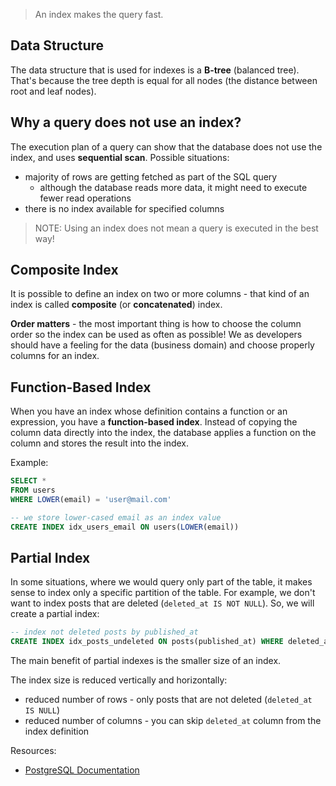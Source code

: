 > An index makes the query fast.

## Data Structure

The data structure that is used for indexes is a **B-tree** (balanced tree). That's because the tree depth is equal for all nodes (the distance between root and leaf nodes).

## Why a query does not use an index?

The execution plan of a query can show that the database does not use the index, and uses **sequential scan**.
Possible situations:
  * majority of rows are getting fetched as part of the SQL query
    * although the database reads more data, it might need to execute fewer read operations
  * there is no index available for specified columns

> NOTE: Using an index does not mean a query is executed in the best way!


## Composite Index

It is possible to define an index on two or more columns - that kind of an index is called **composite** (or **concatenated**) index.

**Order matters** - the most important thing is how to choose the column order so the index can be used as often as possible! We as developers should have a feeling for the data (business domain) and choose properly columns for an index.


## Function-Based Index

When you have an index whose definition contains a function or an expression, you have a **function-based index**.
Instead of copying the column data directly into the index, the database applies a function on the column and stores the result into the index.

Example:

```sql
SELECT *
FROM users
WHERE LOWER(email) = 'user@mail.com'

-- we store lower-cased email as an index value
CREATE INDEX idx_users_email ON users(LOWER(email))
```


## Partial Index

In some situations, where we would query only part of the table, it makes sense to index only a specific partition of the table.
For example, we don't want to index posts that are deleted (`deleted_at IS NOT NULL`). So, we will create a partial index:

```sql
-- index not deleted posts by published_at
CREATE INDEX idx_posts_undeleted ON posts(published_at) WHERE deleted_at IS NULL
```

The main benefit of partial indexes is the smaller size of an index.

The index size is reduced vertically and horizontally:

  * reduced number of rows - only posts that are not deleted (`deleted_at IS NULL`)
  * reduced number of columns - you can skip `deleted_at` column from the index definition

Resources:

  * [PostgreSQL Documentation](https://www.postgresql.org/docs/current/indexes-partial.html)
